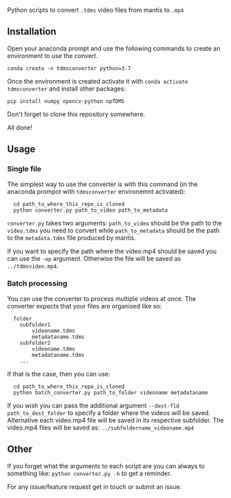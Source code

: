 Python scripts to convert `.tdms` video files from mantis to `.mp4`

## Installation
Open your anaconda prompt and use the following commands to create an environment to use the convert.
```
conda create -n tdmsconverter python=3.7
```
Once the environment is created activate it with `conda activate tdmsconverter` and install other packages:
```
pip install numpy opencv-python npTDMS
```

Don't forget to clone this repository somewhere. 

All done!

## Usage
### Single file
The simplest way to use the converter is with this command (in the anaconda prompot with `tdmsconverter` environemnt activated):
```
  cd path_to_where_this_repo_is_cloned
  python converter.py path_to_video path_to_metadata
```

`converter.py` takes two arguments: `path_to_video` should be the path to the `video.tdms` you need to convert while
`path_to_metadata` should be the path to the `metadata.tdms` file produced by mantis. 

If you want to specify the path where the video.mp4 should be saved you can use the `-op` argument. Otherwise the file will be saved as `../tdmsvideo.mp4`.

### Batch processing
You can use the converter to process multiple videos at once. 
The converter expects that your files are organised like so:
```
  folder
    subfolder1
        videoname.tdms
        metadataname.tdms
    subfolder2
        videoname.tdms
        metadataname.tdms
    ...
  ```
  
If that is the case, then you can use:
```
  cd path_to_where_this_repo_is_cloned
  python batch_converter.py path_to_folder videoname metadataname
```

If you wish you can pass the additional argument `--dest-fld path_to_dest_folder` to specify a folder where the videos will be saved. Alternative each video.mp4 file will be saved in its respective subfolder. The video.mp4 files will be saved as: `../subfoldername_videoname.mp4`


## Other
If you forget what the arguments to each script are you can always to something like:
`python converter.py -h` to get a reminder. 

For any issue/feature request get in touch or submit an issue. 




  
